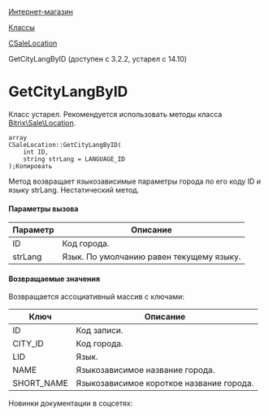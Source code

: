 [Интернет-магазин](/api_help/sale/index.php)

[Классы](/api_help/sale/classes/index.php)

[CSaleLocation](/api_help/sale/classes/csalelocation/index.php)

GetCityLangByID (доступен с 3.2.2, устарел с 14.10)

GetCityLangByID
===============

Класс устарел. Рекомендуется использовать методы класса [Bitrix\Sale\Location](https://dev.1c-bitrix.ru/api_d7/bitrix/sale/classes/location/index.php).

```
array
CSaleLocation::GetCityLangByID(
	int ID,
	string strLang = LANGUAGE_ID
);Копировать
```

Метод возвращает языкозависимые параметры города по его коду ID и языку strLang. Нестатический метод.

#### Параметры вызова

| Параметр | Описание |
| --- | --- |
| ID | Код города. |
| strLang | Язык. По умолчанию равен текущему языку. |

#### Возвращаемые значения

Возвращается ассоциативный массив с ключами:

| Ключ | Описание |
| --- | --- |
| ID | Код записи. |
| CITY\_ID | Код города. |
| LID | Язык. |
| NAME | Языкозависимое название города. |
| SHORT\_NAME | Языкозависимое короткое название города. |

Новинки документации в соцсетях: